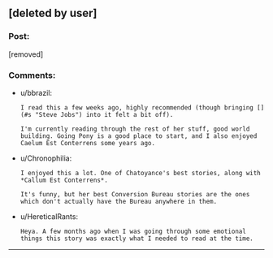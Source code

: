 ## [deleted by user]

### Post:

[removed]

### Comments:

- u/bbrazil:
  ```
  I read this a few weeks ago, highly recommended (though bringing [](#s "Steve Jobs") into it felt a bit off).

  I'm currently reading through the rest of her stuff, good world building. Going Pony is a good place to start, and I also enjoyed Caelum Est Conterrens some years ago.
  ```

- u/Chronophilia:
  ```
  I enjoyed this a lot. One of Chatoyance's best stories, along with *Callum Est Conterrens*.

  It's funny, but her best Conversion Bureau stories are the ones which don't actually have the Bureau anywhere in them.
  ```

- u/HereticalRants:
  ```
  Heya. A few months ago when I was going through some emotional things this story was exactly what I needed to read at the time.
  ```

---

